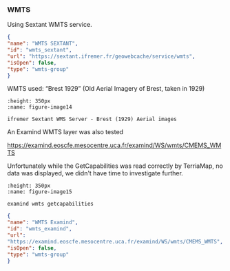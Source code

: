
### WMTS

Using Sextant WMTS service.
```json
{
"name": "WMTS SEXTANT",
"id": "wmts_sextant",
"url": "https://sextant.ifremer.fr/geowebcache/service/wmts",
"isOpen": false,
"type": "wmts-group"
}
```
WMTS used: “Brest 1929” (Old Aerial Imagery of Brest, taken in 1929)


```{figure} content/image14.png
:height: 350px
:name: figure-image14

ifremer Sextant WMS Server - Brest (1929) Aerial images
```

An Examind WMTS layer was also tested

<https://examind.eoscfe.mesocentre.uca.fr/examind/WS/wmts/CMEMS_WMTS>

Unfortunately while the GetCapabilities was read correctly by TerriaMap,
no data was displayed, we didn't have time to investigate further.


```{figure} content/image15.png
:height: 350px
:name: figure-image15

examind wmts getcapabilities
```

```json
{
"name": "WMTS Examind",
"id": "wmts_examind",
"url":
"https://examind.eoscfe.mesocentre.uca.fr/examind/WS/wmts/CMEMS_WMTS",
"isOpen": false,
"type": "wmts-group"
}
```